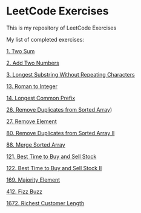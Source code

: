 # LeetCode Exercises

This is my repository of LeetCode Exercises

My list of completed exercises:

 [1. Two Sum](https://leetcode.com/problems/two-sum/)

 [2. Add Two Numbers](https://leetcode.com/problems/add-two-numbers/)

 [3. Longest Substring Without Repeating Characters](https://leetcode.com/problems/longest-substring-without-repeating-characters/)

 [13. Roman to Integer](https://leetcode.com/problems/roman-to-integer/)

 [14. Longest Common Prefix](https://leetcode.com/problems/longest-common-prefix/)
 
 [26. Remove Duplicates from Sorted Array](https://leetcode.com/problems/remove-duplicates-from-sorted-array/))

 [27. Remove Element](https://leetcode.com/problems/remove-element/)

 [80. Remove Duplicates from Sorted Array II](https://leetcode.com/problems/remove-duplicates-from-sorted-array-ii/)

 [88. Merge Sorted Array](https://leetcode.com/problems/merge-sorted-array/)

 [121. Best Time to Buy and Sell Stock](https://leetcode.com/problems/best-time-to-buy-and-sell-stock/)

 [122. Best Time to Buy and Sell Stock II](https://leetcode.com/problems/best-time-to-buy-and-sell-stock-ii/)

 [169. Majority Element](https://leetcode.com/problems/majority-element/)

 [412. Fizz Buzz](https://leetcode.com/problems/fizz-buzz/)

 [1672. Richest Customer Length](https://leetcode.com/problems/richest-customer-wealth/)

